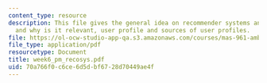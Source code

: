 ```yaml
---
content_type: resource
description: This file gives the general idea on recommender systems and personalization
  and why is it relevant, user profile and sources of user profiles.
file: https://ol-ocw-studio-app-qa.s3.amazonaws.com/courses/mas-961-ambient-intelligence-spring-2005/70a766f0c6ce6d5dbf6728d70449ae4f_week6_pm_recosys.pdf
file_type: application/pdf
resourcetype: Document
title: week6_pm_recosys.pdf
uid: 70a766f0-c6ce-6d5d-bf67-28d70449ae4f
---
```


